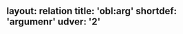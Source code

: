 layout: relation
title: 'obl:arg'
shortdef: 'argumenr'
udver: '2'
---
<!-- Interlanguage links updated Út zář 29 18:41:32 CEST 2020 -->
